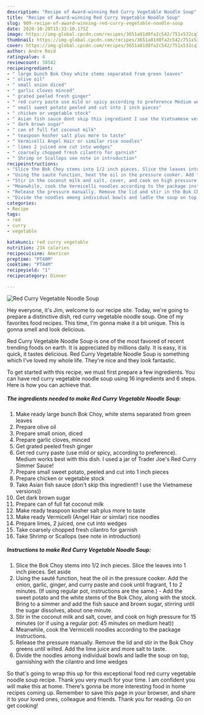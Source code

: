 ```yaml
---
description: "Recipe of Award-winning Red Curry Vegetable Noodle Soup"
title: "Recipe of Award-winning Red Curry Vegetable Noodle Soup"
slug: 909-recipe-of-award-winning-red-curry-vegetable-noodle-soup
date: 2020-10-20T15:33:10.175Z
image: https://img-global.cpcdn.com/recipes/3651a81d0fa2c542/751x532cq70/red-curry-vegetable-noodle-soup-recipe-main-photo.jpg
thumbnail: https://img-global.cpcdn.com/recipes/3651a81d0fa2c542/751x532cq70/red-curry-vegetable-noodle-soup-recipe-main-photo.jpg
cover: https://img-global.cpcdn.com/recipes/3651a81d0fa2c542/751x532cq70/red-curry-vegetable-noodle-soup-recipe-main-photo.jpg
author: Andre Reid
ratingvalue: 4
reviewcount: 38542
recipeingredient:
- " large bunch Bok Choy white stems separated from green leaves"
- " olive oil"
- " small onion diced"
- " garlic cloves minced"
- " grated peeled fresh ginger"
- " red curry paste use mild or spicy according to preference Medium works best with this dish I used a jar of Trader Joes Red Curry Simmer Sauce"
- " small sweet potato peeled and cut into 1 inch pieces"
- " chicken or vegetable stock"
- " Asian fish sauce dont skip this ingredient I use the Vietnamese versions"
- " dark brown sugar"
- " can of full fat coconut milk"
- " teaspoon kosher salt plus more to taste"
- " Vermicelli Angel Hair or similar rice noodles"
- " limes 2 juiced one cut into wedges"
- " coarsely chopped fresh cilantro for garnish"
- " Shrimp or Scallops see note in introduction"
recipeinstructions:
- "Slice the Bok Choy stems into 1/2 inch pieces. Slice the leaves into 1 inch pieces. Set aside"
- "Using the sauté function, heat the oil in the pressure cooker. Add the onion, garlic, ginger, and curry paste and cook until fragrant, 1 to 2 minutes. (If using regular pot, instructions are the same.) Add the sweet potato and the white stems of the Bok Choy, along with the stock. Bring to a simmer and add the fish sauce and brown sugar, stirring until the sugar dissolves, about one minute."
- "Stir in the coconut milk and salt, cover, and cook on high pressure for 15 minutes (or if using a regular pot: 45 minutes on medium heat))"
- "Meanwhile, cook the Vermicelli noodles according to the package instructions."
- "Release the pressure manually. Remove the lid and stir in the Bok Choy greens until wilted. Add the lime juice and more salt to taste."
- "Divide the noodles among individual bowls and ladle the soup on top, garnishing with the cilantro and lime wedges"
categories:
- Recipe
tags:
- red
- curry
- vegetable

katakunci: red curry vegetable 
nutrition: 234 calories
recipecuisine: American
preptime: "PT40M"
cooktime: "PT44M"
recipeyield: "1"
recipecategory: Dinner

---
```



![Red Curry Vegetable Noodle Soup](https://img-global.cpcdn.com/recipes/3651a81d0fa2c542/751x532cq70/red-curry-vegetable-noodle-soup-recipe-main-photo.jpg)

Hey everyone, it's Jim, welcome to our recipe site. Today, we're going to prepare a distinctive dish, red curry vegetable noodle soup. One of my favorites food recipes. This time, I'm gonna make it a bit unique. This is gonna smell and look delicious.



Red Curry Vegetable Noodle Soup is one of the most favored of recent trending foods on earth. It is appreciated by millions daily. It is easy, it is quick, it tastes delicious. Red Curry Vegetable Noodle Soup is something which I've loved my whole life. They're nice and they look fantastic.


To get started with this recipe, we must first prepare a few ingredients. You can have red curry vegetable noodle soup using 16 ingredients and 6 steps. Here is how you can achieve that.

<!--inarticleads1-->

##### The ingredients needed to make Red Curry Vegetable Noodle Soup:

1. Make ready  large bunch Bok Choy, white stems separated from green leaves
1. Prepare  olive oil
1. Prepare  small onion, diced
1. Prepare  garlic cloves, minced
1. Get  grated peeled fresh ginger
1. Get  red curry paste (use mild or spicy, according to preference). Medium works best with this dish. I used a jar of Trader Joe&#39;s Red Curry Simmer Sauce!
1. Prepare  small sweet potato, peeled and cut into 1 inch pieces
1. Prepare  chicken or vegetable stock
1. Take  Asian fish sauce (don&#39;t skip this ingredient!! I use the Vietnamese versions))
1. Get  dark brown sugar
1. Prepare  can of full fat coconut milk
1. Make ready  teaspoon kosher salt plus more to taste
1. Make ready  Vermicelli (Angel Hair or similar) rice noodles
1. Prepare  limes, 2 juiced, one cut into wedges
1. Take  coarsely chopped fresh cilantro for garnish
1. Take  Shrimp or Scallops (see note in introduction)




<!--inarticleads2-->

##### Instructions to make Red Curry Vegetable Noodle Soup:

1. Slice the Bok Choy stems into 1/2 inch pieces. Slice the leaves into 1 inch pieces. Set aside
1. Using the sauté function, heat the oil in the pressure cooker. Add the onion, garlic, ginger, and curry paste and cook until fragrant, 1 to 2 minutes. (If using regular pot, instructions are the same.) - Add the sweet potato and the white stems of the Bok Choy, along with the stock. Bring to a simmer and add the fish sauce and brown sugar, stirring until the sugar dissolves, about one minute.
1. Stir in the coconut milk and salt, cover, and cook on high pressure for 15 minutes (or if using a regular pot: 45 minutes on medium heat))
1. Meanwhile, cook the Vermicelli noodles according to the package instructions.
1. Release the pressure manually. Remove the lid and stir in the Bok Choy greens until wilted. Add the lime juice and more salt to taste.
1. Divide the noodles among individual bowls and ladle the soup on top, garnishing with the cilantro and lime wedges




So that's going to wrap this up for this exceptional food red curry vegetable noodle soup recipe. Thank you very much for your time. I am confident you will make this at home. There's gonna be more interesting food in home recipes coming up. Remember to save this page in your browser, and share it to your loved ones, colleague and friends. Thank you for reading. Go on get cooking!
